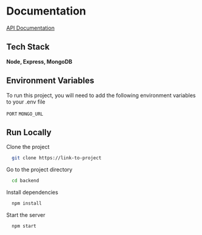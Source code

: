 # Documentation

[API Documentation](https://documenter.getpostman.com/view/18344610/2s93XsYS7X)

## Tech Stack

**Node, Express, MongoDB**

## Environment Variables

To run this project, you will need to add the following environment variables to your .env file

`PORT`
`MONGO_URL`

## Run Locally

Clone the project

```bash
  git clone https://link-to-project
```

Go to the project directory

```bash
  cd backend
```

Install dependencies

```bash
  npm install
```

Start the server

```bash
  npm start
```
